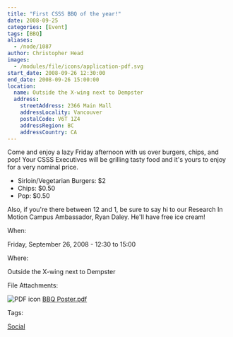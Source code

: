 ```yaml
---
title: "First CSSS BBQ of the year!"
date: 2008-09-25
categories: [Event]
tags: [BBQ]
aliases:
  - /node/1087
author: Christopher Head
images:
  - /modules/file/icons/application-pdf.svg
start_date: 2008-09-26 12:30:00
end_date: 2008-09-26 15:00:00
location:
  name: Outside the X-wing next to Dempster
  address:
    streetAddress: 2366 Main Mall
    addressLocality: Vancouver
    postalCode: V6T 1Z4
    addressRegion: BC
    addressCountry: CA
---
```


Come and enjoy a lazy Friday afternoon with us over burgers, chips, and pop! Your CSSS Executives will be grilling tasty food and it's yours to enjoy for a very nominal price.

- Sirloin/Vegetarian Burgers: $2
- Chips: $0.50
- Pop: $0.50

Also, if you're there between 12 and 1, be sure to say hi to our Research In Motion Campus Ambassador, Ryan Daley. He'll have free ice cream!

When:

Friday, September 26, 2008 - 12:30 to 15:00

Where:

Outside the X-wing next to Dempster

File Attachments:

![PDF icon](/modules/file/icons/application-pdf.svg "application/pdf") [BBQ Poster.pdf](/files/BBQ%20Poster.pdf)

Tags:

[Social](/social)
